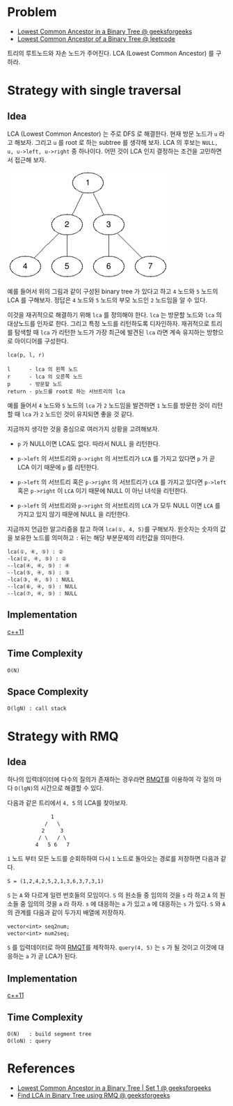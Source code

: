 # Problem

* [Lowest Common Ancestor in a Binary Tree @ geeksforgeeks](https://practice.geeksforgeeks.org/problems/lowest-common-ancestor-in-a-binary-tree/1)
* [Lowest Common Ancestor of a Binary Tree @ leetcode](https://leetcode.com/explore/interview/card/top-interview-questions-hard/118/trees-and-graphs/844/)

트리의 루트노드와 자손 노드가 주어진다. LCA (Lowest Common Ancestor) 를 구하라.

# Strategy with single traversal

## Idea

LCA (Lowest Common Ancestor) 는 주로 DFS 로 해결한다. 현재 방문 노드가 `u` 라고 해보자. 그리고 `u` 를 root 로 하는 subtree 를 생각해 보자. LCA 의 후보는 `NULL, u, u->left, u->right` 중 하나이다. 어떤 것이 LCA 인지 결정하는 조건을 고민하면서 접근해 보자.

![](lca.png)

예를 들어서 위의 그림과 같이 구성된 binary tree 가 있다고 하고 `4` 노드와 `5` 노드의 LCA 를 구해보자. 정답은 `4` 노드와 `5` 노드의 부모 노드인 `2` 노드임을 알 수 있다. 

이것을 재귀적으로 해결하기 위해 `lca` 를 정의해야 한다. `lca` 는 방문할 노드와 `lca` 의 대상노드를 인자로 한다. 그리고 특정 노드를 리턴하도록 디자인하자. 재귀적으로 트리를 탐색할 때 `lca` 가 리턴한 노드가 가장 최근에 발견된 `lca` 라면 계속 유지하는 방향으로 아이디어를 구성한다.

```
lca(p, l, r)

l      - lca 의 왼쪽 노드
r      - lca 의 오른쪽 노드
p      - 방문할 노드
return - p노드를 root로 하는 서브트리의 lca
```

예를 들어서 `4` 노드와 `5` 노드의 `lca` 가 `2` 노드임을 발견하면 `1` 노드를 방문한 것이 리턴할 때 `lca` 가 `2` 노드인 것이 유지되면 좋을 것 같다.

지금까지 생각한 것을 중심으로 여러가지 상황을 고려해보자.

* `p` 가 NULL이면 LCA도 없다. 따라서 NULL 을 리턴한다.

* `p->left` 의 서브트리와 `p->right` 의 서브트리가 `LCA` 를 가지고 있다면 `p` 가 곧 LCA 이기 때문에 `p` 를 리턴한다.

* `p->left` 의 서브트리 혹은 `p->right` 의 서브트리가 `LCA` 를 가지고 있다면 `p->left` 혹은 `p->right` 이 `LCA` 이기 때문에 NULL 이 아닌 녀석을 리턴한다.
  
* `p->left` 의 서브트리와 `p->right` 의 서브트리의 `LCA` 가 모두 NULL 이면 `LCA` 를 가지고 있지 않기 때문에 NULL 을 리턴한다.

지금까지 언급한 알고리즘을 참고 하여 `lca(①, 4, 5)`를 구해보자. 원숫자는 숫자의 값을 보유한 노드를 의미하고 `:` 뒤는 해당 부분문제의 리턴값을 의미한다.

```
lca(①, ④, ⑤) : ②
-lca(②, ④, ⑤) : ②
--lca(④, ④, ⑤) : ④
--lca(⑤, ④, ⑤) : ⑤
-lca(③, ④, ⑤) : NULL
--lca(⑥, ④, ⑤) : NULL
--lca(⑦, ④, ⑤) : NULL
```

## Implementation

[c++11](a.cpp)

## Time Complexity

```
O(N) 
```

## Space Complexity

```
O(lgN) : call stack
```

# Strategy with RMQ

## Idea

하나의 입력데이터에 다수의 질의가 존재하는
경우라면 [RMQT](/fundamentals/tree/rmq/README.md)를 이용하여 각 질의 마다 `O(lgN)`의
시간으로 해결할 수 있다.

다음과 같은 트리에서 `4, 5` 의 LCA를 찾아보자.

```
              1
            /   \
           2     3
          / \   / \
         4   5 6   7
```

`1` 노드 부터 모든 노드를 순회하하여 다시 `1` 노드로 돌아오는 경로를
저장하면 다음과 같다.

```
S = (1,2,4,2,5,2,1,3,6,3,7,3,1)
```

`S` 는 `A` 와 다르게 일련 번호들의 모임이다. `S` 의 원소들 중 임의의
것을 `s` 라 하고 `A` 의 원소들 중 임의의 것을 `a` 라 하자. `s` 에
대응하는 `a` 가 있고 `a` 에 대응하는 `s` 가 있다. `S` 와 `A` 의 관계를
다음과 같이 두가지 배열에 저장하자.

```
vector<int> seq2num;
vector<int> num2seq;
```

`S` 를 입력데이터로 하여 [RMQT](/fundamentals/tree/rmq/README.md)를 제작하자.
`query(4, 5)` 는 `s` 가 될 것이고 이것에 대응하는
`a` 가 곧 LCA가 된다.

## Implementation

[c++11](b.cpp)

## Time Complexity

```
O(N)   : build segment tree
O(loN) : query 
```

# References

* [Lowest Common Ancestor in a Binary Tree | Set 1 @ geeksforgeeks](https://www.geeksforgeeks.org/lowest-common-ancestor-binary-tree-set-1/)
* [Find LCA in Binary Tree using RMQ @ geeksforgeeks](https://www.geeksforgeeks.org/find-lca-in-binary-tree-using-rmq/)
